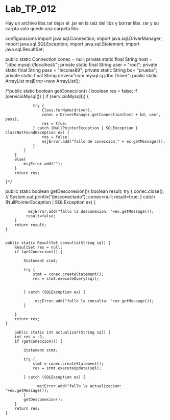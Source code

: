 # Lab_TP_012

Hay un archivo libs.rar dejar el .jar en la raiz del libs y borrar libs .rar y su carpta
solo quede una carpeta libs


configuracions 
import java.sql.Connection;
import java.sql.DriverManager;
import java.sql.SQLException;
import java.sql.Statement;
import java.sql.ResultSet;

 public static Connection conec = null;
 private static final String host = "jdbc:mysql://localhost/";
 private static final String user = "root";
 private static final String pass = "nicolas89";
 private static  String bd= "prueba";
 private static final String driver="com.mysql.cj.jdbc.Driver";
 public static ArrayList<String> msjError=new ArrayList<String>();



/*public static boolean getConeccion() {
        boolean res = false;
        if (servicioMysql()) {
            if (servicioMysql()) {

                try {
                    Class.forName(driver);
                    conec = DriverManager.getConnection(host + bd, user, pass);
                    res = true;
                } catch (NullPointerException | SQLException | ClassNotFoundException ex) {
                    res = false;
                    msjError.add("fallo de coneccion:" + ex.getMessage());
                }
            }
        }
        else{
            msjError.add("");
        }
        return res;

    }*/

public static boolean getDesconexion(){
        boolean result;
        try {
            conec.close();
           // System.out.println("desconectado");
            conec=null;
            result=true;
        } catch (NullPointerException | SQLException ex) {
             
              msjError.add("fallo la desconexion: "+ex.getMessage());
             result=false;
        }
        return result;
    }


    public static ResultSet consulta(String sql) {
        ResultSet res = null;
        if (getConeccion()) {

            Statement stmt;

            try {
                stmt = conec.createStatement();
                res = stmt.executeQuery(sql);
               
              
            } catch (SQLException ex) {
                
                 msjError.add("fallo la consulta: "+ex.getMessage());
            }
            
        }
        return res;
    }

        public static int actualizar(String sql) {
        int res = -1;
        if (getConeccion()) {

            Statement stmt;

            try {
                stmt = conec.createStatement();
                res = stmt.executeUpdate(sql);

            } catch (SQLException ex) {
              
                  msjError.add("fallo la actualizacion: "+ex.getMessage());
            }
            getDesconexion();
        }
        return res;
    }
      
 
